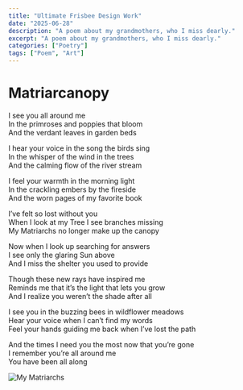 ```yaml
---
title: "Ultimate Frisbee Design Work"
date: "2025-06-28"
description: "A poem about my grandmothers, who I miss dearly."
excerpt: "A poem about my grandmothers, who I miss dearly."
categories: ["Poetry"]
tags: ["Poem", "Art"]
---
```

# Matriarcanopy

I see you all around me <br>
In the primroses and poppies that bloom <br>
And the verdant leaves in garden beds

I hear your voice in the song the birds sing <br>
In the whisper of the wind in the trees <br>
And the calming flow of the river stream

I feel your warmth in the morning light <br>
In the crackling embers by the fireside <br>
And the worn pages of my favorite book

I’ve felt so lost without you <br>
When I look at my Tree I see branches missing <br>
My Matriarchs no longer make up the canopy

Now when I look up searching for answers <br>
I see only the glaring Sun above <br>
And I miss the shelter you used to provide 

Though these new rays have inspired me <br>
Reminds me that it’s the light that lets you grow <br>
And I realize you weren’t the shade after all

I see you in the buzzing bees in wildflower meadows <br>
Hear your voice when I can’t find my words <br>
Feel your hands guiding me back when I’ve lost the path

And the times I need you the most now that you’re gone <br>
I remember you’re all around me <br>
You have been all along 

![My Matriarchs](../../assets/blogImg/Primroses.jpg)